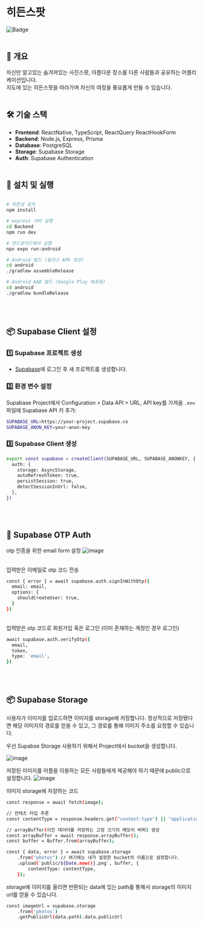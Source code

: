 # 히든스팟

![Badge](https://img.shields.io/badge/version-1.0.0-blue.svg)
<br/><br/>

## 📌 개요
자신만 알고있는 숨겨져있는 사진스팟, 아름다운 장소를 다른 사람들과 공유하는 어플리케이션입니다. </br>
지도에 있는 히든스팟을 따라가며 자신의 여정을 풍요롭게 만들 수 있습니다.
<br/><br/>

## 🛠 기술 스택
- **Frontend**: ReactNative, TypeScript, ReactQuery ReactHookForm
- **Backend**: Node.js, Express, Prisma
- **Database**: PostgreSQL
- **Storage**: Supabase Storage
- **Auth**: Supabase Authentication
<br/><br/>

## 🚀 설치 및 실행
```sh

# 의존성 설치
npm install

# express 서버 실행
cd Backend
npm run dev

# 안드로이드에서 실행
npx expo run:android

# Android 빌드 (릴리스 APK 생성)
cd android
./gradlew assembleRelease

# Android AAB 빌드 (Google Play 배포용)
cd android
./gradlew bundleRelease

```
<br/><br/>
## 📦 Supabase Client 설정

### 1️⃣ Supabase 프로젝트 생성
- [Supabase](https://supabase.com/)에 로그인 후 새 프로젝트를 생성합니다.
### 2️⃣ 환경 변수 설정
Supabase Project에서 Configuration > Data API > URL, API key를 가져옴
`.env` 파일에 Supabase API 키 추가:
```sh
SUPABASE_URL=https://your-project.supabase.co
SUPABASE_ANON_KEY=your-anon-key
```
### 3️⃣ Supabase Client 생성
```sh
export const supabase = createClient(SUPABASE_URL, SUPABASE_ANONKEY, {
  auth: {
    storage: AsyncStorage,
    autoRefreshToken: true,
    persistSession: true,
    detectSessionInUrl: false,
  },
})
```
<br/><br/>

## 🔑 Supabase OTP Auth

otp 인증을 위한 email form 설정
![image](https://github.com/user-attachments/assets/94b41d3a-989d-42ff-a09c-578d041f4123)

<br/>
입력받은 이메일로 otp 코드 전송

```sh
const { error } = await supabase.auth.signInWithOtp({
  email: email,
  options: {
    shouldCreateUser: true,
  }
})
```
<br/>
입력받은 otp 코드로 회원가입 혹은 로그인 (이미 존재하는 계정인 경우 로그인)

```sh
await supabase.auth.verifyOtp({
  email,
  token,
  type: 'email',
})
```
<br/><br/>
## 📦 Supabase Storage

사용자가 이미지를 업로드하면 이미지를 storage에 저장합니다.
정상적으로 저장됐다면 해당 이미지의 경로를 얻을 수 있고, 그 경로를 통해 이미지 주소를 요청할 수 있습니다.

우선 Supabse Storage 사용하기 위해서 Project에서 bucket을 생성합니다.

![image](https://github.com/user-attachments/assets/e8a75ba5-6193-46da-b1a1-6fab756f3ff4)

저장된 이미지를 어플을 이용하는 모든 사람들에게 제공해야 하기 때문에 public으로 설정합니다.
![image](https://github.com/user-attachments/assets/992033b8-388e-4b81-9473-093d12041ef4)



이미지 storage에 저장하는 코드
```sh
const response = await fetch(image);

// 컨테츠 타입 추론
const contentType = response.headers.get("content-type") || "application/octet-stream";

// arrayBuffer(이진 데이터를 저장하는 고정 크기의 메모리 버퍼) 생성
const arrayBuffer = await response.arrayBuffer();
const buffer = Buffer.from(arrayBuffer);

const { data, error } = await supabase.storage
    .from("photos") // 여기에는 내가 설정한 bucket의 이름으로 설정합니다.
    .upload(`public/${Date.now()}.png`, buffer, {
        contentType: contentType,
    });

```

storage에 이미지를 올리면 반환되는 data에 있는 path를 통해서 storage의 이미지 url를 얻을 수 있습니다.
```sh
const imageUrl = supabase.storage
    .from('photos')
    .getPublicUrl(data.path).data.publicUrl
```
